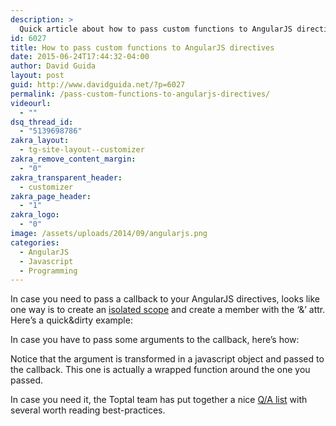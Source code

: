 ```yaml
---
description: >
  Quick article about how to pass custom functions to AngularJS directives using an isolated scope, with or without parameters.
id: 6027
title: How to pass custom functions to AngularJS directives
date: 2015-06-24T17:44:32-04:00
author: David Guida
layout: post
guid: http://www.davidguida.net/?p=6027
permalink: /pass-custom-functions-to-angularjs-directives/
videourl:
  - ""
dsq_thread_id:
  - "5139698786"
zakra_layout:
  - tg-site-layout--customizer
zakra_remove_content_margin:
  - "0"
zakra_transparent_header:
  - customizer
zakra_page_header:
  - "1"
zakra_logo:
  - "0"
image: /assets/uploads/2014/09/angularjs.png
categories:
  - AngularJS
  - Javascript
  - Programming
---
```

In case you need to pass a callback to your AngularJS directives, looks like one way is to create an <a href="https://docs.angularjs.org/guide/directive#isolating-the-scope-of-a-directive" target="_blank" rel="noopener noreferrer">isolated scope</a> and create a member with the &#8216;&&#8217; attr. Here&#8217;s a quick&dirty example:

In case you have to pass some arguments to the callback, here&#8217;s how:

Notice that the argument is transformed in a javascript object and passed to the callback. This one is actually a wrapped function around the one you passed.

In case you need it, the Toptal team has put together a nice <a href="https://www.toptal.com/angular-js#hiring-guide" target="_blank" rel="noreferrer noopener">Q/A list</a> with several worth reading best-practices.

<div class="post-details-footer-widgets">
</div>